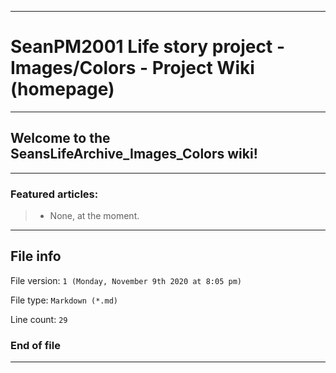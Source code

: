 
***

# SeanPM2001 Life story project - Images/Colors - Project Wiki (homepage)

***

## Welcome to the SeansLifeArchive_Images_Colors wiki!

***

### Featured articles:

> * None, at the moment.

***

## File info

File version: `1 (Monday, November 9th 2020 at 8:05 pm)`

File type: `Markdown (*.md)`

Line count: `29`

### End of file

***
